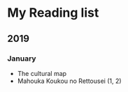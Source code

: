 # My Reading list

## 2019

### January

* The cultural map
* Mahouka Koukou no Rettousei \(1, 2\)

